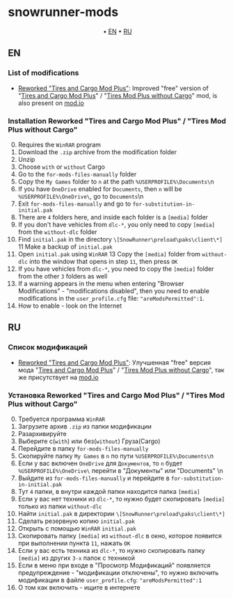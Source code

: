 # snowrunner-mods

<p align="center">
	&bull; <a href="#en">EN</a> &bull; <a href="#ru">RU</a> 
</p>

## EN

### List of modifications

- [Reworked "Tires and Cargo Mod Plus"](./reworkedtiresandcargomodplus/): Improved "free" version of "[Tires and Cargo Mod Plus](https://mod.io/g/snowrunner/m/tires-cargo-mod)" / "[Tires Mod Plus without Cargo](https://mod.io/g/snowrunner/m/tires-mod-plus-without-cargo)" mod, is also present on [mod.io](https://mod.io/g/snowrunner/m/reworked-tires-and-cargo-mod-plus)

### Installation Reworked "Tires and Cargo Mod Plus" / "Tires Mod Plus without Cargo"

0. Requires the `WinRAR` program
1. Download the `.zip` archive from the modification folder
2. Unzip
3. Choose `with` or `without` Cargo
4. Go to the `for-mods-files-manually` folder
5. Copy the `My Games` folder to `n` at the path `%USERPROFILE%\Documents\`n
6. If you have `OneDrive` enabled for `Documents`, then `n` will be `%USERPROFILE%\OneDrive\`, go to `Documents`\n
7. Exit `for-mods-files-manually` and go to `for-substitution-in-initial.pak`
8. There are `4` folders here, and inside each folder is a `[media]` folder
9. If you don't have vehicles from `dlc-*`, you only need to copy `[media]` from the `without-dlc` folder
10. Find `initial.pak` in the directory `\[SnowRunner\preload\paks\client\*]`
11 Make a backup of `initial.pak`
12. Open `initial.pak` using `WinRAR`
13 Copy the `[media]` folder from `without-dlc` into the window that opens in step `11`, then press `OK`
14. If you have vehicles from `dlc-*`, you need to copy the `[media]` folder from the other `3` folders as well
15. If a warning appears in the menu when entering "Browser Modifications" - "modifications disabled", then you need to enable modifications in the `user_profile.cfg` file: `"areModsPermitted":1`.
16. How to enable - look on the Internet

## RU

### Список модификаций

- [Reworked "Tires and Cargo Mod Plus"](./reworkedtiresandcargomodplus/): Улучшенная "free" версия мода "[Tires and Cargo Mod Plus](https://mod.io/g/snowrunner/m/tires-cargo-mod)" / "[Tires Mod Plus without Cargo](https://mod.io/g/snowrunner/m/tires-mod-plus-without-cargo)", так же присутствует на [mod.io](https://mod.io/g/snowrunner/m/reworked-tires-and-cargo-mod-plus)

### Установка Reworked "Tires and Cargo Mod Plus" / "Tires Mod Plus without Cargo"

0. Требуется программа `WinRAR`
1. Загрузите архив `.zip` из папки модификации
2. Разархивируйте
3. Выберите с(`with`) или без(`without`) Груза(Cargo)
4. Перейдите в папку `for-mods-files-manually`
5. Скопируйте папку `My Games` в `n` по пути `%USERPROFILE%\Documents\`n
6. Если у вас включен `OneDrive` для `Документов`, то `n` будет `%USERPROFILE%\OneDrive\` перейти в "Документы" или "Documents" \n
7. Выйдите из `for-mods-files-manually` и перейдите в `for-substitution-in-initial.pak`
8. Тут `4` папки, в внутри каждой папки находится папка `[media]`
9. Если у вас нет техники из `dlc-*`, то нужно будет скопировать `[media]` только из папки `without-dlc`
10. Найти `initial.pak` в директории `\[SnowRunner\preload\paks\client\*]`
11. Сделать резервную копию `initial.pak`
12. Открыть с помощью `WinRAR` `initial.pak`
13. Скопировать папку `[media]` из `without-dlc` в окно, которое появится при выполнении пункта `11`, нажать `ОК`
14. Если у вас есть техника из `dlc-*`, то нужно скопировать папку `[media]` из других `3-х` папок с техникой
15. Если в меню при входе в "Просмотр Модификаций" появляется предупреждение - "модификации отключены", то нужно включить модификации в файле `user_profile.cfg`: `"areModsPermitted":1`
16. О том как включить - ищите в интернете